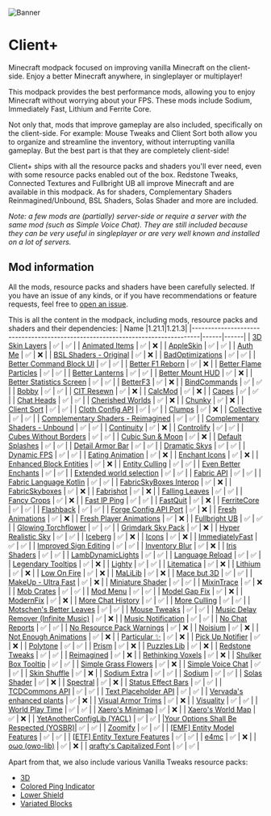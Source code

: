 ![Banner](https://github.com/Thijzert123/client-plus/blob/main/images/banner.png?raw=true)
# Client+
Minecraft modpack focused on improving vanilla Minecraft on the client-side. Enjoy a better Minecraft anywhere, in singleplayer or multiplayer!

This modpack provides the best performance mods, allowing you to enjoy Minecraft without worrying about your FPS. These mods include Sodium, Immediately Fast, Lithium and Ferrite Core.

Not only that, mods that improve gameplay are also included, specifically on the client-side. For example: Mouse Tweaks and Client Sort both allow you to organize and streamline the inventory, without interrupting vanilla gameplay. But the best part is that they are completely client-side!

Client+ ships with all the resource packs and shaders you'll ever need, even with some resource packs enabled out of the box. Redstone Tweaks, Connected Textures and Fullbright UB all improve Minecraft and are available in this modpack. As for shaders, Complementary Shaders Reinmagined/Unbound, BSL Shaders, Solas Shader and more are included.

_Note: a few mods are (partially) server-side or require a server with the same mod (such as Simple Voice Chat). They are still included because they can be very useful in singleplayer or are very well known and installed on a lot of servers._

## Mod information
All the mods, resource packs and shaders have been carefully selected. If you have an issue of any kinds, or if you have recommendations or feature requests, feel free to [open an issue](https://github.com/Thijzert123/client-plus/issues).

This is all the content in the modpack, including mods, resource packs and shaders and their dependencies:
|                                      Name                                      |1.21.1|1.21.3|
|--------------------------------------------------------------------------------|------|------|
|             [3D Skin Layers](https://modrinth.com/project/zV5r3pPn)            |   ✅  |   ✅  |
|             [Animated Items](https://modrinth.com/project/uBBepXuH)            |   ✅  |   ❌  |
|               [AppleSkin](https://modrinth.com/project/EsAfCjCV)               |   ✅  |   ✅  |
|                [Auth Me](https://modrinth.com/project/yjgIrBjZ)                |   ✅  |   ❌  |
|         [BSL Shaders - Original](https://modrinth.com/project/Q1vvjJYV)        |   ✅  |   ❌  |
|            [BadOptimizations](https://modrinth.com/project/g96Z4WVZ)           |   ✅  |   ✅  |
|        [Better Command Block UI](https://modrinth.com/project/8iQcgjQ2)        |   ✅  |   ✅  |
|            [Better F1 Reborn](https://modrinth.com/project/2JIeCmxb)           |   ✅  |   ❌  |
|         [Better Flame Particles](https://modrinth.com/project/ivUZsvzp)        |   ✅  |   ✅  |
|            [Better Lanterns](https://modrinth.com/project/PGGrfcvL)            |   ✅  |   ✅  |
|            [Better Mount HUD](https://modrinth.com/project/kqJFAPU9)           |   ✅  |   ❌  |
|        [Better Statistics Screen](https://modrinth.com/project/n6PXGAoM)       |   ✅  |   ✅  |
|                [BetterF3](https://modrinth.com/project/8shC1gFX)               |   ✅  |   ❌  |
|              [BindCommands](https://modrinth.com/project/WeytAdLH)             |   ✅  |   ✅  |
|                 [Bobby](https://modrinth.com/project/M08ruV16)                 |   ✅  |   ✅  |
|               [CIT Resewn](https://modrinth.com/project/otVJckYQ)              |   ✅  |   ❌  |
|                [CalcMod](https://modrinth.com/project/XoHTb2Ap)                |   ✅  |   ❌  |
|                 [Capes](https://modrinth.com/project/89Wsn8GD)                 |   ✅  |   ✅  |
|               [Chat Heads](https://modrinth.com/project/Wb5oqrBJ)              |   ✅  |   ✅  |
|            [Cherished Worlds](https://modrinth.com/project/3azQ6p0W)           |   ✅  |   ❌  |
|                 [Chunky](https://modrinth.com/project/fALzjamp)                |   ✅  |   ❌  |
|              [Client Sort](https://modrinth.com/project/K0AkAin6)              |   ✅  |   ✅  |
|            [Cloth Config API](https://modrinth.com/project/9s6osm5g)           |   ✅  |   ✅  |
|                 [Clumps](https://modrinth.com/project/Wnxd13zP)                |   ✅  |   ❌  |
|               [Collective](https://modrinth.com/project/e0M1UDsY)              |   ✅  |   ✅  |
|   [Complementary Shaders - Reimagined](https://modrinth.com/project/HVnmMxH1)  |   ✅  |   ✅  |
|    [Complementary Shaders - Unbound](https://modrinth.com/project/R6NEzAwj)    |   ✅  |   ✅  |
|               [Continuity](https://modrinth.com/project/1IjD5062)              |   ✅  |   ❌  |
|               [Controlify](https://modrinth.com/project/DOUdJVEm)              |   ✅  |   ✅  |
|         [Cubes Without Borders](https://modrinth.com/project/ETlrkaYF)         |   ✅  |   ✅  |
|            [Cubic Sun & Moon](https://modrinth.com/project/g4bSYbrU)           |   ✅  |   ❌  |
|            [Default Splashes](https://modrinth.com/project/RMESe7qr)           |   ✅  |   ✅  |
|            [Detail Armor Bar](https://modrinth.com/project/hAt6ty93)           |   ✅  |   ✅  |
|             [Dramatic Skys](https://modrinth.com/project/2YyNMled)             |   ✅  |   ✅  |
|              [Dynamic FPS](https://modrinth.com/project/LQ3K71Q1)              |   ✅  |   ✅  |
|            [Eating Animation](https://modrinth.com/project/rUgZvGzi)           |   ✅  |   ❌  |
|             [Enchant Icons](https://modrinth.com/project/6vhHOIKw)             |   ✅  |   ❌  |
|        [Enhanced Block Entities](https://modrinth.com/project/OVuFYfre)        |   ✅  |   ❌  |
|             [Entity Culling](https://modrinth.com/project/NNAgCjsB)            |   ✅  |   ✅  |
|          [Even Better Enchants](https://modrinth.com/project/6udpuGCH)         |   ✅  |   ✅  |
|        [Extended world selection](https://modrinth.com/project/hejbH2cH)       |   ✅  |   ✅  |
|               [Fabric API](https://modrinth.com/project/P7dR8mSH)              |   ✅  |   ✅  |
|         [Fabric Language Kotlin](https://modrinth.com/project/Ha28R6CL)        |   ✅  |   ✅  |
|         [FabricSkyBoxes Interop](https://modrinth.com/project/HpdHOPOp)        |   ✅  |   ❌  |
|             [FabricSkyboxes](https://modrinth.com/project/YBz7DOs8)            |   ✅  |   ❌  |
|               [Fabrishot](https://modrinth.com/project/3qsfQtE9)               |   ✅  |   ❌  |
|             [Falling Leaves](https://modrinth.com/project/WhbRG4iK)            |   ✅  |   ✅  |
|              [Fancy Crops](https://modrinth.com/project/UGEVQ6t9)              |   ✅  |   ❌  |
|              [Fast IP Ping](https://modrinth.com/project/9mtu0sUO)             |   ✅  |   ✅  |
|                [FastQuit](https://modrinth.com/project/x1hIzbuY)               |   ✅  |   ❌  |
|              [FerriteCore](https://modrinth.com/project/uXXizFIs)              |   ✅  |   ✅  |
|               [Flashback](https://modrinth.com/project/4das1Fjq)               |   ✅  |   ✅  |
|         [Forge Config API Port](https://modrinth.com/project/ohNO6lps)         |   ✅  |   ❌  |
|            [Fresh Animations](https://modrinth.com/project/50dA9Sha)           |   ✅  |   ❌  |
|        [Fresh Player Animations](https://modrinth.com/project/uYE6VsYf)        |   ✅  |   ❌  |
|             [Fullbright UB](https://modrinth.com/project/ItHr72Fy)             |   ✅  |   ✅  |
|          [Glowing Torchflower](https://modrinth.com/project/1S4LxcvL)          |   ✅  |   ✅  |
|           [Grimdark Sky Pack](https://modrinth.com/project/TzZ0IFZH)           |   ✅  |   ❌  |
|          [Hyper Realistic Sky](https://modrinth.com/project/PsMUgCo5)          |   ✅  |   ✅  |
|                [Iceberg](https://modrinth.com/project/5faXoLqX)                |   ✅  |   ❌  |
|                 [Icons](https://modrinth.com/project/O7z3QKAG)                 |   ✅  |   ❌  |
|            [ImmediatelyFast](https://modrinth.com/project/5ZwdcRci)            |   ✅  |   ✅  |
|         [Improved Sign Editing](https://modrinth.com/project/EWQifKYI)         |   ✅  |   ✅  |
|             [Inventory Blur](https://modrinth.com/project/lTS6nyFs)            |   ✅  |   ❌  |
|              [Iris Shaders](https://modrinth.com/project/YL57xq9U)             |   ✅  |   ✅  |
|           [LambDynamicLights](https://modrinth.com/project/yBW8D80W)           |   ✅  |   ✅  |
|            [Language Reload](https://modrinth.com/project/uLbm7CG6)            |   ✅  |   ✅  |
|           [Legendary Tooltips](https://modrinth.com/project/atHH8NyV)          |   ✅  |   ❌  |
|                 [Lighty](https://modrinth.com/project/yjvKidNM)                |   ✅  |   ✅  |
|               [Litematica](https://modrinth.com/project/bEpr0Arc)              |   ✅  |   ❌  |
|                [Lithium](https://modrinth.com/project/gvQqBUqZ)                |   ✅  |   ❌  |
|              [Low On Fire](https://modrinth.com/project/RRxvWKNC)              |   ✅  |   ❌  |
|                [MaLiLib](https://modrinth.com/project/GcWjdA9I)                |   ✅  |   ❌  |
|              [Mace but 3D](https://modrinth.com/project/6LzngQIs)              |   ✅  |   ✅  |
|          [MakeUp - Ultra Fast](https://modrinth.com/project/izsIPI7a)          |   ✅  |   ❌  |
|            [Miniature Shader](https://modrinth.com/project/UaS8ROxa)           |   ✅  |   ✅  |
|               [MixinTrace](https://modrinth.com/project/sGmHWmeL)              |   ✅  |   ❌  |
|               [Mob Crates](https://modrinth.com/project/bYcjtBki)              |   ✅  |   ✅  |
|                [Mod Menu](https://modrinth.com/project/mOgUt4GM)               |   ✅  |   ✅  |
|             [Model Gap Fix](https://modrinth.com/project/QdG47OkI)             |   ✅  |   ❌  |
|               [ModernFix](https://modrinth.com/project/nmDcB62a)               |   ✅  |   ❌  |
|           [More Chat History](https://modrinth.com/project/8qkXwOnk)           |   ✅  |   ✅  |
|              [More Culling](https://modrinth.com/project/51shyZVL)             |   ✅  |   ✅  |
|        [Motschen's Better Leaves](https://modrinth.com/project/uvpymuxq)       |   ✅  |   ✅  |
|              [Mouse Tweaks](https://modrinth.com/project/aC3cM3Vq)             |   ✅  |   ✅  |
|  [Music Delay Remover (Infinite Music)](https://modrinth.com/project/OJLdOa8k) |   ✅  |   ❌  |
|           [Music Notification](https://modrinth.com/project/A4YQgwzz)          |   ✅  |   ✅  |
|            [No Chat Reports](https://modrinth.com/project/qQyHxfxd)            |   ✅  |   ✅  |
|       [No Resource Pack Warnings](https://modrinth.com/project/6xKUDQcB)       |   ✅  |   ❌  |
|                [Noisium](https://modrinth.com/project/KuNKN7d2)                |   ✅  |   ❌  |
|         [Not Enough Animations](https://modrinth.com/project/MPCX6s5C)         |   ✅  |   ❌  |
|              [Particular ✨](https://modrinth.com/project/B1CcCd9h)             |   ✅  |   ❌  |
|            [Pick Up Notifier](https://modrinth.com/project/ZX66K16c)           |   ✅  |   ❌  |
|                [Polytone](https://modrinth.com/project/3qAYkBMB)               |   ✅  |   ✅  |
|                 [Prism](https://modrinth.com/project/1OE8wbN0)                 |   ✅  |   ❌  |
|              [Puzzles Lib](https://modrinth.com/project/QAGBst4M)              |   ✅  |   ❌  |
|            [Redstone Tweaks](https://modrinth.com/project/RvfAlf4Z)            |   ✅  |   ✅  |
|               [Reimagined](https://modrinth.com/project/ta5dy0aA)              |   ✅  |   ❌  |
|           [Rethinking Voxels](https://modrinth.com/project/kmwfVOoi)           |   ✅  |   ❌  |
|          [Shulker Box Tooltip](https://modrinth.com/project/2M01OLQq)          |   ✅  |   ✅  |
|          [Simple Grass Flowers](https://modrinth.com/project/ti9KkMHm)         |   ✅  |   ❌  |
|           [Simple Voice Chat](https://modrinth.com/project/9eGKb6K1)           |   ✅  |   ✅  |
|              [Skin Shuffle](https://modrinth.com/project/3s19I5jr)             |   ✅  |   ❌  |
|              [Sodium Extra](https://modrinth.com/project/PtjYWJkn)             |   ✅  |   ✅  |
|                 [Sodium](https://modrinth.com/project/AANobbMI)                |   ✅  |   ✅  |
|              [Solas Shader](https://modrinth.com/project/EpQFjzrQ)             |   ✅  |   ❌  |
|                [Spectral](https://modrinth.com/project/vaaOMowT)               |   ✅  |   ❌  |
|           [Status Effect Bars](https://modrinth.com/project/x02cBj9Y)          |   ✅  |   ✅  |
|             [TCDCommons API](https://modrinth.com/project/Eldc1g37)            |   ✅  |   ✅  |
|          [Text Placeholder API](https://modrinth.com/project/eXts2L7r)         |   ✅  |   ✅  |
|       [Vervada's enhanced plants](https://modrinth.com/project/ghc0v6DT)       |   ✅  |   ❌  |
|           [Visual Armor Trims](https://modrinth.com/project/tPtjib62)          |   ✅  |   ❌  |
|               [Visuality](https://modrinth.com/project/rI0hvYcd)               |   ✅  |   ✅  |
|            [World Play Time](https://modrinth.com/project/YkKeggdl)            |   ✅  |   ✅  |
|            [Xaero's Minimap](https://modrinth.com/project/1bokaNcj)            |   ✅  |   ❌  |
|           [Xaero's World Map](https://modrinth.com/project/NcUtCpym)           |   ✅  |   ❌  |
|       [YetAnotherConfigLib (YACL)](https://modrinth.com/project/1eAoo2KR)      |   ✅  |   ✅  |
|[Your Options Shall Be Respected (YOSBR)](https://modrinth.com/project/WwbubTsV)|   ✅  |   ✅  |
|                [Zoomify](https://modrinth.com/project/w7ThoJFB)                |   ✅  |   ✅  |
|      [[EMF] Entity Model Features](https://modrinth.com/project/4I1XuqiY)      |   ✅  |   ✅  |
|     [[ETF] Entity Texture Features](https://modrinth.com/project/BVzZfTc1)     |   ✅  |   ✅  |
|                  [e4mc](https://modrinth.com/project/qANg5Jrr)                 |   ✅  |   ❌  |
|             [oωo (owo-lib)](https://modrinth.com/project/ccKDOlHs)             |   ✅  |   ❌  |
|       [qrafty's Capitalized Font](https://modrinth.com/project/FA4ebMMU)       |   ✅  |   ✅  |

Apart from that, we also include various Vanilla Tweaks resource packs:
- [3D](https://vanillatweaks.net/share/#i3k5KZ)
- [Colored Ping Indicator](https://vanillatweaks.net/share/#lz4EZp)
- [Lower Shield](https://vanillatweaks.net/share#dczqmI)
- [Variated Blocks](https://vanillatweaks.net/share#Oz7pBC)
